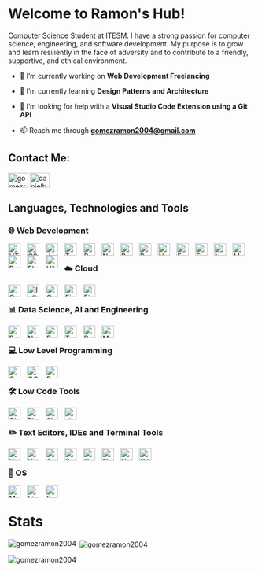 # Welcome to Ramon's Hub!
Computer Science Student at ITESM. I have a strong passion for computer science, engineering, and software development. My purpose is to grow and learn resiliently in the face of adversity and to contribute to a friendly, supportive, and ethical environment.

- 🔭 I’m currently working on **Web Development Freelancing**

- 🌱 I’m currently learning **Design Patterns and Architecture**

- 🤝 I’m looking for help with a **Visual Studio Code Extension using a Git API**

- 📫 Reach me through **gomezramon2004@gmail.com**

## Contact Me:
<a href="https://www.linkedin.com/in/gomezramon2004/" target="blank"><img align="center" src="https://raw.githubusercontent.com/rahuldkjain/github-profile-readme-generator/master/src/images/icons/Social/linked-in-alt.svg" alt="gomezramon2004" height="30" width="40" /></a>
<a href="https://leetcode.com/u/kapidev/" target="blank"><img align="center" src="https://raw.githubusercontent.com/rahuldkjain/github-profile-readme-generator/master/src/images/icons/Social/leet-code.svg" alt="danielbrmz" height="30" width="40" /></a>

## Languages, Technologies and Tools

### 🌐 Web Development

<img align="left" alt="HTML" width="25px" style="padding-right:10px;" src="https://cdn.jsdelivr.net/gh/devicons/devicon/icons/html5/html5-plain.svg" />
<img align="left" alt="CSS" width="25px" style="padding-right:10px;" src="https://cdn.jsdelivr.net/gh/devicons/devicon/icons/css3/css3-plain.svg" />
<img align="left" alt="JavaScript" width="25px" style="padding-right:10px;" src="https://cdn.jsdelivr.net/gh/devicons/devicon@latest/icons/javascript/javascript-original.svg"/>
<img align="left" alt="TypeScript" width="25px" style="padding-right:10px;" src="https://cdn.jsdelivr.net/gh/devicons/devicon/icons/typescript/typescript-plain.svg" />
<img align="left" alt="React" width="25px" style="padding-right:10px;" src="https://cdn.jsdelivr.net/gh/devicons/devicon/icons/react/react-original.svg" />
<img align="left" alt="NextJS" width="25px" style="padding-right:10px; background-clip: content-box; background-color: white;" src="https://cdn.jsdelivr.net/gh/devicons/devicon@latest/icons/nextjs/nextjs-original.svg" />
<img align="left" alt="Bootstrap" width="25px" style="padding-right:10px;" src="https://cdn.jsdelivr.net/gh/devicons/devicon@latest/icons/bootstrap/bootstrap-original.svg" />
<img align="left" alt="React-Bootstrap" width="25px" style="padding-right:10px;" src="https://cdn.jsdelivr.net/gh/devicons/devicon@latest/icons/reactbootstrap/reactbootstrap-original.svg" />
<img align="left" alt="NodeJS" width="25px" style="padding-right:10px;" src="https://cdn.jsdelivr.net/gh/devicons/devicon/icons/nodejs/nodejs-original.svg" />
<img align="left" alt="Express" width="25px" style="padding-right:10px; background-clip: content-box; background-color: white;" src="https://cdn.jsdelivr.net/gh/devicons/devicon@latest/icons/express/express-original.svg" />
<img align="left" alt="Flask" width="25px" style="padding-right:10px; background-clip: content-box; background-color: white;" src="https://cdn.jsdelivr.net/gh/devicons/devicon@latest/icons/flask/flask-original.svg" />
<img align="left" alt="NestJS" width="25px" style="padding-right:10px;" src="https://cdn.jsdelivr.net/gh/devicons/devicon@latest/icons/nestjs/nestjs-original.svg" />
<img align="left" alt="MongoDB" width="25px" style="padding-right:10px;" src="https://cdn.jsdelivr.net/gh/devicons/devicon@latest/icons/mongodb/mongodb-original.svg" />
<img align="left" alt="PostgreSQL" width="25px" style="padding-right:10px;" src="https://cdn.jsdelivr.net/gh/devicons/devicon@latest/icons/postgresql/postgresql-original.svg" />
<img align="left" alt="Electron" width="25px" style="padding-right:10px;" src="https://cdn.jsdelivr.net/gh/devicons/devicon@latest/icons/electron/electron-original.svg" />
<img align="left" alt="Vite" width="25px" style="padding-right:10px;"src="https://cdn.jsdelivr.net/gh/devicons/devicon@latest/icons/vitejs/vitejs-original.svg" />

<br />

### ☁️ Cloud

<img align="left" alt="Grafana" width="25px" style="padding-right:10px;" src="https://cdn.jsdelivr.net/gh/devicons/devicon@latest/icons/grafana/grafana-original.svg" />
<img align="left" alt="InfluxDB" width="25px" style="padding-right:10px;" src="https://cdn.jsdelivr.net/gh/devicons/devicon@latest/icons/influxdb/influxdb-original.svg" />
<img align="left" alt="Google Cloud" width="25px" style="padding-right:10px;" src="https://cdn.jsdelivr.net/gh/devicons/devicon@latest/icons/googlecloud/googlecloud-original.svg" />  
<img align="left" alt="Firebase" width="25px" style="padding-right:10px;" src="https://cdn.jsdelivr.net/gh/devicons/devicon@latest/icons/firebase/firebase-original.svg" />
<img align="left" alt="Firebase" width="25px" style="padding-right:10px;" src="https://cdn.jsdelivr.net/gh/devicons/devicon@latest/icons/netlify/netlify-original.svg" />
          

<br />

### 📊 Data Science, AI and Engineering

<img align="left" alt="Python" width="25px" style="padding-right:10px;" src="https://cdn.jsdelivr.net/gh/devicons/devicon/icons/python/python-original.svg" />
<img align="left" alt="Numpy" width="25px" style="padding-right:10px;" src="https://cdn.jsdelivr.net/gh/devicons/devicon@latest/icons/numpy/numpy-original.svg" />          
<img align="left" alt="Pandas" width="25px" style="padding-right:10px;" src="https://cdn.jsdelivr.net/gh/devicons/devicon@latest/icons/pandas/pandas-original.svg" />    
<img align="left" alt="Tensorflow" width="25px" style="padding-right:10px;" src="https://cdn.jsdelivr.net/gh/devicons/devicon@latest/icons/tensorflow/tensorflow-original.svg" /> 
<img align="left" alt="R" width="25px" style="padding-right:10px;" src="https://cdn.jsdelivr.net/gh/devicons/devicon@latest/icons/r/r-original.svg" />
<img align="left" alt="Matlab" width="25px" style="padding-right:10px;" src="https://cdn.jsdelivr.net/gh/devicons/devicon@latest/icons/matlab/matlab-original.svg" />

<br />

### 💻 Low Level Programming
<img align="left" alt="C++" width="25px" style="padding-right:10px;" src="https://cdn.jsdelivr.net/gh/devicons/devicon/icons/cplusplus/cplusplus-original.svg" />
<img align="left" alt="GCC" width="25px" style="padding-right:10px;" src="https://cdn.jsdelivr.net/gh/devicons/devicon@latest/icons/gcc/gcc-original.svg" />
<img align="left" alt="Rust" width="25px" style="padding-right:10px; background-clip: content-box; background-color: white;" src="https://cdn.jsdelivr.net/gh/devicons/devicon@latest/icons/rust/rust-original.svg" /> 

<br />

### 🛠 Low Code Tools

<img align="left" alt="GitHub" width="25px" style="padding-right:10px; background-clip: content-box; background-color: white;" src="https://cdn.jsdelivr.net/gh/devicons/devicon/icons/github/github-original.svg" />
<img align="left" alt="Figma" width="25px" style="padding-right:10px;" src="https://cdn.jsdelivr.net/gh/devicons/devicon@latest/icons/figma/figma-original.svg" />        
<img align="left" alt="Slack" width="25px" style="padding-right:10px;" src="https://cdn.jsdelivr.net/gh/devicons/devicon@latest/icons/slack/slack-original.svg" />
<img align="left" alt="Jira" width="25px" style="padding-right:10px;" src="https://cdn.jsdelivr.net/gh/devicons/devicon@latest/icons/jira/jira-original.svg" /> 

<br />

### ✏️ Text Editors, IDEs and Terminal Tools

<img align="left" alt="Visual Studio Code" width="25px" style="padding-right:10px;" src="https://cdn.jsdelivr.net/gh/devicons/devicon@latest/icons/vscode/vscode-original.svg" />
<img  align="left" alt="Visual Studio" width="25px" style="padding-right:10px;" src="https://cdn.jsdelivr.net/gh/devicons/devicon@latest/icons/visualstudio/visualstudio-original.svg" />
<img align="left" alt="Arduino" width="25px" style="padding-right:10px;" src="https://cdn.jsdelivr.net/gh/devicons/devicon@latest/icons/arduino/arduino-original.svg" />            
<img align="left" alt="Bash" width="25px" style="padding-right:10px;" src="https://cdn.jsdelivr.net/gh/devicons/devicon/icons/bash/bash-original.svg" />
<img align="left" alt="Oh My Zsh" width="25px" style="padding-right:10px;" src="https://cdn.jsdelivr.net/gh/devicons/devicon@latest/icons/ohmyzsh/ohmyzsh-original.svg" />
<img align="left" alt="Neovim" width="25px" style="padding-right:10px;" src="https://cdn.jsdelivr.net/gh/devicons/devicon@latest/icons/neovim/neovim-original.svg" />
<img align="left" alt="Homebrew" width="25px" style="padding-right:10px;" src="https://cdn.jsdelivr.net/gh/devicons/devicon@latest/icons/homebrew/homebrew-original.svg" />
<img align="left" alt="Git" width="25px" style="padding-right:10px;" src="https://cdn.jsdelivr.net/gh/devicons/devicon/icons/git/git-original.svg" />

<br />

### 📁 OS

<img align="left" alt="MacOS" width="25px" style="padding-right:10px; background-clip: content-box; background-color: white;" src="https://cdn.jsdelivr.net/gh/devicons/devicon@latest/icons/apple/apple-original.svg" />              
<img align="left" alt="Linux" width="25px" style="padding-right:10px;" src="https://cdn.jsdelivr.net/gh/devicons/devicon/icons/linux/linux-original.svg" />
<img align="left" alt="Fedora" width="25px" style="padding-right:10px;" src="https://cdn.jsdelivr.net/gh/devicons/devicon@latest/icons/fedora/fedora-original.svg" />

<br />

# Stats

<p><img align="left" src="https://github-readme-stats.vercel.app/api/top-langs?username=gomezramon2004&show_icons=true&locale=en&theme=tokyonight" alt="gomezramon2004" /></p>

<p>&nbsp;<img align="center" src="https://github-readme-stats.vercel.app/api?username=gomezramon2004&show_icons=true&locale=en&theme=tokyonight" alt="gomezramon2004" /></p>

<p><img align="center" src="https://github-readme-streak-stats.herokuapp.com/?user=gomezramon2004&theme=tokyonight" alt="gomezramon2004" /></p>
